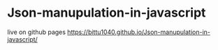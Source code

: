 # Json-manupulation-in-javascript

live on github pages
https://bittu1040.github.io/Json-manupulation-in-javascript/

